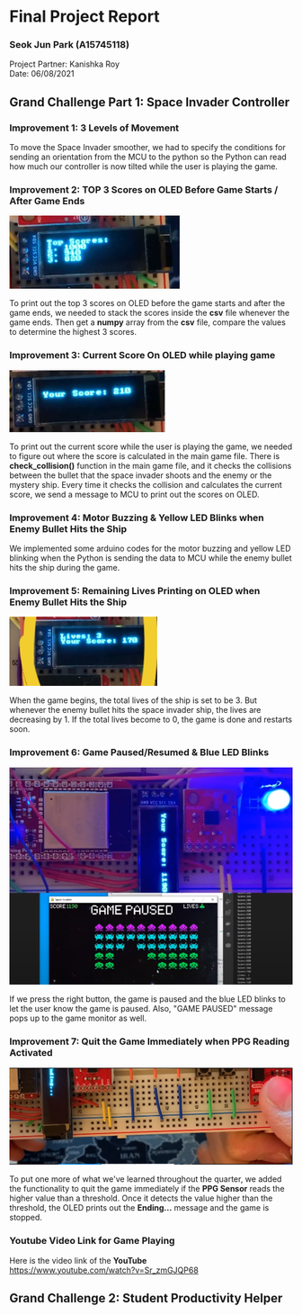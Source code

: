 # Final Project Report
### Seok Jun Park (A15745118)
Project Partner: Kanishka Roy  
Date: 06/08/2021

## Grand Challenge Part 1: Space Invader Controller

### **Improvement 1: 3 Levels of Movement**

To move the Space Invader smoother, we had to specify the conditions for sending an orientation from the MCU to the python so the Python can read how much our controller is now tilted while the user is playing the game. 

### **Improvement 2: TOP 3 Scores on OLED Before Game Starts / After Game Ends**

![Image Caption](images/top3scores.PNG)

To print out the top 3 scores on OLED before the game starts and after the game ends, we needed to stack the scores inside the **csv** file whenever the game ends. Then get a **numpy** array from the **csv** file, compare the values to determine the highest 3 scores.  

### **Improvement 3: Current Score On OLED while playing game**

![Image Caption](images/current_score.PNG)

To print out the current score while the user is playing the game, we needed to figure out where the score is calculated in the main game file. There is **check_collision()** function in the main game file, and it checks the collisions between the bullet that the space invader shoots and the enemy or the mystery ship. Every time it checks the collision and calculates the current score, we send a message to MCU to print out the scores on OLED. 

### **Improvement 4: Motor Buzzing & Yellow LED Blinks when Enemy Bullet Hits the Ship**

We implemented some arduino codes for the motor buzzing and yellow LED blinking when the Python is sending the data to MCU while the enemy bullet hits the ship during the game. 

### **Improvement 5: Remaining Lives Printing on OLED when Enemy Bullet Hits the Ship**

![Image Caption](images/lives.PNG)

When the game begins, the total lives of the ship is set to be 3. But whenever the enemy bullet hits the space invader ship, the lives are decreasing by 1. If the total lives become to 0, the game is done and restarts soon.

### **Improvement 6: Game Paused/Resumed & Blue LED Blinks**

![Image Caption](images/paused.PNG)

If we press the right button, the game is paused and the blue LED blinks to let the user know the game is paused. Also, "GAME PAUSED" message pops up to the game monitor as well.

### **Improvement 7: Quit the Game Immediately when PPG Reading Activated**

![Image Caption](images/ending.PNG)

To put one more of what we've learned throughout the quarter, we added the functionality to quit the game immediately if the **PPG Sensor** reads the higher value than a threshold. Once it detects the value higher than the threshold, the OLED prints out the **Ending...** message and the game is stopped.

### **Youtube Video Link for Game Playing**

Here is the video link of the **YouTube**  
https://www.youtube.com/watch?v=Sr_zmGJQP68


## Grand Challenge 2: Student Productivity Helper

